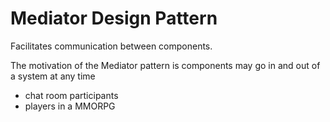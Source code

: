 # Mediator Design Pattern
Facilitates communication between components. 

The motivation of the Mediator pattern is components may go in and out of a system at any time
  - chat room participants
  - players in a MMORPG